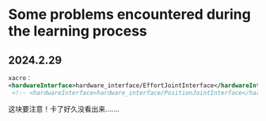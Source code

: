 # Some problems encountered during the learning process
## 2024.2.29
```xml
xacro：
<hardwareInterface>hardware_interface/EffortJointInterface</hardwareInterface>
 <!-- <hardwareInterface>hardware_interface/PositionJointInterface</hardwareInterface> -->
```

这块要注意！卡了好久没看出来.......